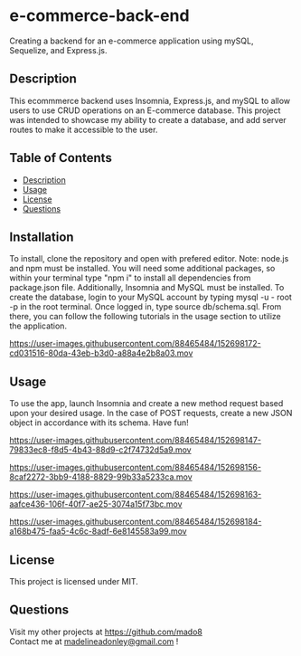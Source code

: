 # e-commerce-back-end
Creating a backend for an e-commerce application using mySQL, Sequelize, and Express.js.
    
## Description
This ecommmerce backend uses Insomnia, Express.js, and mySQL to allow users to use CRUD operations on an E-commerce database. This project was intended to showcase my ability to create a database, and add server routes to make it accessible to the user. 

## Table of Contents

- [ Description ](#Description)</br>
- [ Usage ](#Usage)</br>
- [ License ](#License )</br>
- [ Questions ](#Questions)</br>

## Installation
To install, clone the repository and open with prefered editor. Note: node.js and npm must be installed. You will need some additional packages, so within your terminal type "npm i" to install all dependencies from package.json file. Additionally, Insomnia and MySQL must be installed. To create the database, login to your MySQL account by typing mysql -u - root -p in the root terminal. Once logged in, type source db/schema.sql. From there, you can follow the following tutorials in the usage section to utilize the application.

https://user-images.githubusercontent.com/88465484/152698172-cd031516-80da-43eb-b3d0-a88a4e2b8a03.mov

## Usage
To use the app, launch Insomnia and create a new method request based upon your desired usage. In the case of POST requests, create a new JSON object in accordance with its schema. Have fun!

https://user-images.githubusercontent.com/88465484/152698147-79833ec8-f8d5-4b43-88d9-c2f74732d5a9.mov

https://user-images.githubusercontent.com/88465484/152698156-8caf2272-3bb9-4188-8829-99b33a5233ca.mov

https://user-images.githubusercontent.com/88465484/152698163-aafce436-106f-40f7-ae25-3074a15f73bc.mov

https://user-images.githubusercontent.com/88465484/152698184-a168b475-faa5-4c6c-8adf-6e8145583a99.mov

## License 
This project is licensed under MIT.  


## Questions

Visit my other projects at https://github.com/mado8 </br>
Contact me at madelineadonley@gmail.com ! </br>
